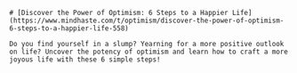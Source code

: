 
    # [Discover the Power of Optimism: 6 Steps to a Happier Life](https://www.mindhaste.com/t/optimism/discover-the-power-of-optimism-6-steps-to-a-happier-life-558)

    Do you find yourself in a slump? Yearning for a more positive outlook on life? Uncover the potency of optimism and learn how to craft a more joyous life with these 6 simple steps!
    